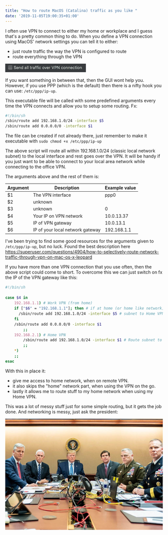 ```yaml
---
title: "How to route MacOS (Catalina) traffic as you like "
date: '2019-11-05T19:00:35+01:00'
---
```


I often use VPN to connect to either my home or workplace and I guess that's a pretty common thing to do. When you define a VPN connection using MacOS' network settings you can tell it to either:
* just route traffic the way the VPN is configured to route
* route everything through the VPN

![send-all-traffic](./send-all-traffic.png)

If you want something in between that, then the GUI wont help you. However, if you use PPP (which is the default) then there is a nifty hook you can use: `/etc/ppp/ip-up`.

This executable file will be called with some predefined arguments every time the VPN connects and allow you to setup some routing. Fx:

```bash
#!/bin/sh
/sbin/route add 192.168.1.0/24 -interface $5
/sbin/route add 0.0.0.0/0 -interface $1
```

The file can be created if not already there, just remember to make it executable with `sudo chmod +x /etc/ppp/ip-up`

The above script will route all within 192.168.1.0/24 (classic local network subnet) to the local interface and rest goes over the VPN. It will be handy if you just want to be able to connect to your local area network while connecting to the office VPN.

The arguments above and the rest of them is:

| Argument | Description                      | Example value |
| -------- | -------------------------------- | ------------- |
| $1       | The VPN interface                | ppp0          |
| $2       | unknown                          |               |
| $3       | unknown                          | 0             |
| $4       | Your IP on VPN network           | 10.0.13.37    |
| $5       | IP of VPN gateway                | 10.0.13.1     |
| $6       | IP of your local network gateway | 192.168.1.1   |

I've been trying to find some good resources for the arguments given to `/etc/ppp/ip-up`, but no luck. Found the best description here https://superuser.com/questions/4904/how-to-selectively-route-network-traffic-through-vpn-on-mac-os-x-leopard

If you have more than one VPN connection that you use often, then the above script could come to short. To overcome this we can just switch on fx the IP of the VPN gateway like this:

```bash
#!/bin/sh

case $4 in
	192.168.1.1) # Work VPN (from home)
    if ["$6" = "192.168.1.1"]; then # if at home (or home like network)
      /sbin/route add 192.168.1.0/24 -interface $5 # subnet to Home VPN, let rest go it's normal way
    fi
    /sbin/route add 0.0.0.0/0 -interface $1
		;;
	192.168.2.1) # Home VPN
		/sbin/route add 192.168.1.0/24 -interface $1 # Route subnet to Home VPN, let rest go it's normal way
		;;
	*)
    ;;
esac
```

With this in place it:
* give me access to home network, when on remote VPN.
* it also skips the "home" network part, when using the VPN on the go.
* lastly it allows me to route stuff to my home network when using my Home VPN.

This was a lot of messy stuff just for some simple routing, but it gets the job done. And networking is messy, just ask the president:

![cables](./cables.jpg)